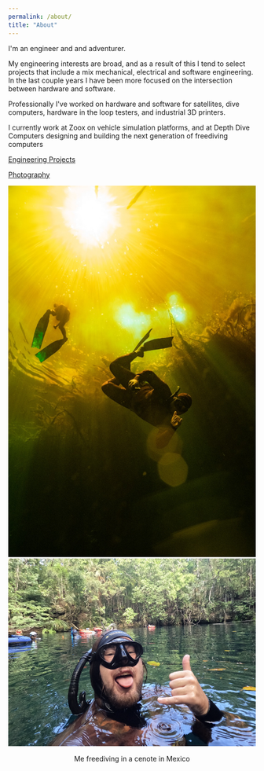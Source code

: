 ```yaml
---
permalink: /about/
title: "About"
---
```


I'm an engineer and and adventurer. 

My engineering interests are broad, and as a result of this I tend to select projects that include a mix mechanical, electrical and software engineering. In the last couple years I have been more focused on the intersection between hardware and software. 

Professionally I've worked on hardware and software for satellites, dive computers, hardware in the loop testers, and industrial 3D printers.

I currently work at Zoox on vehicle simulation platforms, and at Depth Dive Computers designing and building the next generation of freediving computers

[Engineering Projects](https://link-url-here.org)

[Photography](https://link-url-here.org)

![image](/assets/images/zero_g_mexico.JPEG)
![image](/assets/images/grayson_mexico_selfie.png)
<p style="text-align: center;">Me freediving in a cenote in Mexico </p>